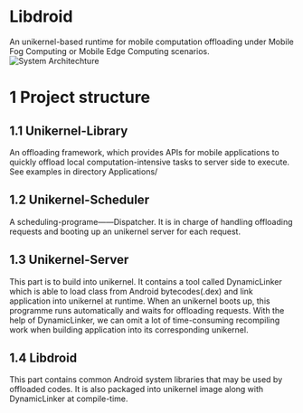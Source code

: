 # Libdroid
An unikernel-based runtime for mobile computation offloading under Mobile Fog Computing or Mobile Edge Computing scenarios.
![System Architechture](https://github.com/CGCL-codes/Libdroid/blob/master/figures/arch.png)

1 Project structure
=====
1.1 Unikernel-Library
-------
  An offloading framework, which provides APIs for mobile applications to quickly offload local computation-intensive tasks to server side to execute. See examples in directory Applications/
  
1.2 Unikernel-Scheduler
-------
  A scheduling-programe——Dispatcher. It is in charge of handling offloading requests and booting up an unikernel server for each request.
  
1.3 Unikernel-Server
-------
  This part is to build into unikernel. It contains a tool called DynamicLinker which is able to load class from Android bytecodes(.dex) and link application into unikernel at runtime. When an unikernel boots up, this programme runs automatically and waits for offloading requests. With the help of DynamicLinker, we can omit a lot of time-consuming recompiling work when building application into its corresponding unikernel.
  
1.4 Libdroid
-------
  This part contains common Android system libraries that may be used by offloaded codes. It is also packaged into unikernel image along with DynamicLinker at compile-time.
